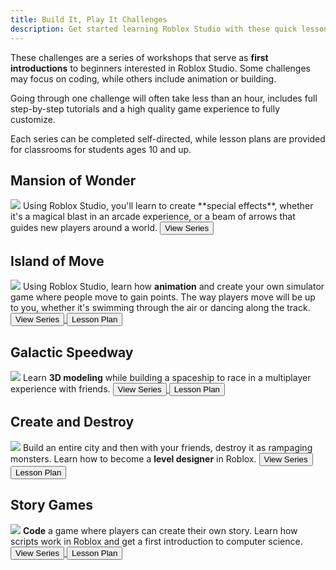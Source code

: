 ```yaml
---
title: Build It, Play It Challenges
description: Get started learning Roblox Studio with these quick lessons. Build games and experiences.
---
```


These challenges are a series of workshops that serve as **first introductions** to beginners interested in Roblox Studio. Some challenges may focus on coding, while others include animation or building.

Going through one challenge will often take less than an hour, includes full step-by-step tutorials and a high quality game experience to fully customize.

Each series can be completed self-directed, while lesson plans are provided for classrooms for students ages 10 and up.

## Mansion of Wonder

<img src="../../assets/education/build-it-play-it-mansion-of-wonder/landing-page/beginner.jpeg" />

<Grid container spacing={6}>

<Grid item XSmall={8} XLarge={8}>
Using Roblox Studio, you'll learn to create **special effects**, whether it's a magical blast in an arcade experience, or a beam of arrows that guides new players around a world.
</Grid>

<Grid item XSmall={4} XLarge={4}>
<a href="../../education/build-it-play-it-mansion-of-wonder/landing-page.md">
<Button variant="text">View Series</Button>
</a>
</Grid>

</Grid>

## Island of Move

<img src="../../assets/education/build-it-play-it-island-of-move/save-and-publish/hero-banner.jpeg" />

<Grid container spacing={6}>

<Grid item XSmall={8} XLarge={8}>
Using Roblox Studio, learn how <b>animation</b> and create your own simulator game where people move to gain points. The way players move will be up to you, whether it's swimming through the air or dancing along the track.
</Grid>

<Grid item XSmall={4} XLarge={4}>
<a href="../../education/build-it-play-it-island-of-move/landing.md">
<Button variant="button">View Series</Button>
</a>
<a href="../../education/lesson-plans/animate-in-roblox-lesson.md">
<Button variant="text">Lesson Plan</Button>
</a>
</Grid>

</Grid>

## Galactic Speedway

<img src="../../assets/education/build-it-play-it-galactic-speedway/going-for-a-race/hero-race.jpeg" />

<Grid container spacing={6}>

<Grid item XSmall={8} XLarge={8}>
Learn <b>3D modeling</b> while building a spaceship to race in a multiplayer experience with friends.
</Grid>

<Grid item XSmall={4} XLarge={4}>
<a href="../../education/build-it-play-it-galactic-speedway/main-page.md">
<Button variant="button">View Series</Button>
</a> <a href="../../education/lesson-plans/galactic-speedway-lesson.md">
<Button variant="text">Lesson Plan</Button>
</a>
</Grid>

</Grid>

## Create and Destroy

<img src="../../assets/education/build-it-play-it-create-and-destroy/playersOverlookingCity_banner.jpg" />

<Grid container spacing={6}>

<Grid item XSmall={8} XLarge={8}>
Build an entire city and then with your friends, destroy it as rampaging monsters. Learn how to become a <b>level designer</b> in Roblox.
</Grid>

<Grid item XSmall={4} XLarge={4}>
<a href="../../education/build-it-play-it-create-and-destroy/landing.md">
<Button variant="button">View Series</Button>
</a> <a href="../../education/lesson-plans/create-and-destroy-lesson.md">
<Button variant="text">Lesson Plan</Button>
</a>
</Grid>

</Grid>

## Story Games

<img src="../../assets/education/story-games/wcc_heroPedestal.jpg" />

<Grid container spacing={6}>

<Grid item XSmall={8} XLarge={8}>
<b>Code</b> a game where players can create their own story. Learn how scripts work in Roblox and get a first introduction to computer science.
</Grid>

<Grid item XSmall={4} XLarge={4}>
<a href="../../education/build-it-play-it-story-games/landing.md">
<Button variant="button">View Series</Button>
</a> <a href="../../education/lesson-plans/story-games-lesson.md">
<Button variant="text">Lesson Plan</Button>
</a>
</Grid>

</Grid>
